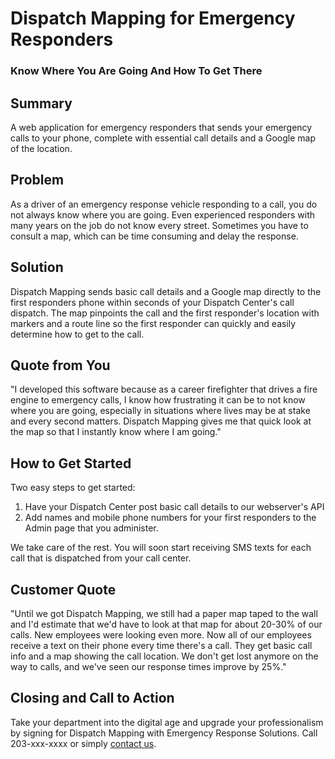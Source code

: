 
# Dispatch Mapping for Emergency Responders #

### Know Where You Are Going And How To Get There ###

## Summary ##
  A web application for emergency responders that sends your emergency calls to your phone, complete
  with essential call details and a Google map of the location.

## Problem ##
  As a driver of an emergency response vehicle responding to a call, you do
  not always know where you are going. Even experienced responders with many
  years on the job do not know every street. Sometimes you have to consult a
  map, which can be time consuming and delay the response.

## Solution ##
  Dispatch Mapping sends basic call details and a Google map directly to the
  first responders phone within seconds of your Dispatch Center's call
  dispatch. The map
  pinpoints the call and the first responder's location with markers and a
  route line so the first responder can quickly and easily determine how to
  get to the call.

## Quote from You ##
  "I developed this software because as a career firefighter that drives a fire
  engine to emergency calls, I know how frustrating it can be to not know
  where you are going, especially in situations where lives may be at stake
  and every second matters. Dispatch Mapping gives me that quick look at the
  map so that I instantly know where I am going."

## How to Get Started ##
  Two easy steps to get started:
  1. Have your Dispatch Center post basic call details to our webserver's API
  2. Add names and mobile phone numbers for your first responders to the Admin
     page that you administer.

  We take care of the rest. You will soon start receiving SMS texts for each call
  that is dispatched from your call center.

## Customer Quote ##
  "Until we got Dispatch Mapping, we still had a paper map taped to the wall
  and I'd estimate that we'd have to look at that map for about 20-30% of our
  calls. New employees were looking even more. Now all of our employees
  receive a text on their phone every time there's a call. They get basic call
  info and a map showing the call location. We don't get lost anymore on the
  way to calls, and we've seen our response times improve by 25%."

## Closing and Call to Action ##
  Take your department into the digital age and upgrade your professionalism
  by signing for Dispatch Mapping with Emergency Response Solutions.  Call
  203-xxx-xxxx or simply [contact us](http://example.com/contact).


